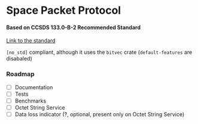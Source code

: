 # Space Packet Protocol
#### Based on CCSDS 133.0-B-2 Recommended Standard

[Link to the standard](https://public.ccsds.org/Pubs/133x0b2e1.pdf)

`[no_std]` compliant, although it uses the `bitvec` crate (`default-features` are disabaled)


### Roadmap

- [ ] Documentation
- [ ] Tests
- [ ] Benchmarks
- [ ] Octet String Service
- [ ] Data loss indicator (?, optional, present only on Octet String Service)